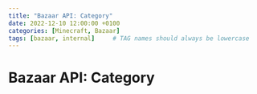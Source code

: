 ```yaml
---
title: "Bazaar API: Category"
date: 2022-12-10 12:00:00 +0100
categories: [Minecraft, Bazaar]
tags: [bazaar, internal]     # TAG names should always be lowercase
---
```


# Bazaar API: Category

